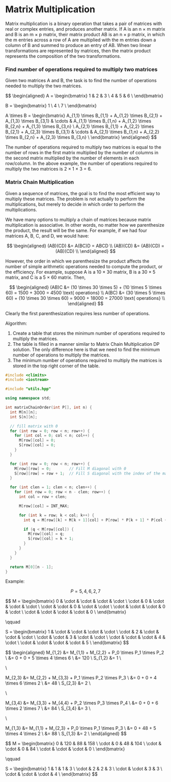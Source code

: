 # Matrix Multiplication

Matrix multiplication is a binary operation that takes a pair of matrices with real or complex entries, and produces another matrix. If A is an n × m matrix and B is an m × p matrix, their matrix product AB is an n × p matrix, in which the m entries across a row of A are multiplied with the m entries down a column of B and summed to produce an entry of AB. When two linear transformations are represented by matrices, then the matrix product represents the composition of the two transformations.

### Find number of operations required to multiply two matrices

Given two matrices A and B, the task is to find the number of operations needed to multiply the two matrices.

$$
\begin{aligned}
A = \begin{bmatrix}
1 & 2 & 3 \\
4 & 5 & 6 \\
\end{bmatrix}

B = \begin{bmatrix}
1 \\
4 \\
7 \\
\end{bmatrix}

A \times B = \begin{bmatrix}
A_{1,1} \times B_{1,1} + A_{1,2} \times B_{2,1} + A_{1,3} \times B_{3,1} & \cdots & A_{1,1} \times B_{1,n} + A_{1,2} \times B_{2,n} + A_{1,3} \times B_{3,n} \\
A_{2,1} \times B_{1,1} + A_{2,2} \times B_{2,1} + A_{2,3} \times B_{3,1} & \cdots & A_{2,1} \times B_{1,n} + A_{2,2} \times B_{2,n} + A_{2,3} \times B_{3,n} \\
\end{bmatrix}
\end{aligned}
$$

The number of operations required to multiply two matrices is equal to the number of rows in the first matrix multiplied by the number of columns in the second matrix multiplied by the number of elements in each row/column. In the above example, the number of operations required to multiply the two matrices is 2 × 1 × 3 = 6.

### Matrix Chain Multiplication

Given a sequence of matrices, the goal is to find the most efficient way to multiply these matrices. The problem is not actually to perform the multiplications, but merely to decide in which order to perform the multiplications.

We have many options to multiply a chain of matrices because matrix multiplication is associative. In other words, no matter how we parenthesize the product, the result will be the same. For example, if we had four matrices A, B, C, and D, we would have:

$$
\begin{aligned}
(AB)(CD) &= A(BC)D = ABCD \\
(AB)(CD) &= (AB)(CD) = (AB)(CD) \\
\end{aligned}
$$

However, the order in which we parenthesize the product affects the number of simple arithmetic operations needed to compute the product, or the efficiency. For example, suppose A is a 10 × 30 matrix, B is a 30 × 5 matrix, and C is a 5 × 60 matrix. Then,

$$
\begin{aligned}
(AB)C &= (10 \times 30 \times 5) + (10 \times 5 \times 60) = 1500 + 3000 = 4500 \text{ operations} \\
A(BC) &= (30 \times 5 \times 60) + (10 \times 30 \times 60) = 9000 + 18000 = 27000 \text{ operations} \\
\end{aligned}
$$

Clearly the first parenthesization requires less number of operations.

Algorithm:

1. Create a table that stores the minimum number of operations required to multiply the matrices.
2. The table is filled in a manner similar to Matrix Chain Multiplication DP solution. The only difference here is that we need to find the minimum number of operations to multiply the matrices.
3. The minimum number of operations required to multiply the matrices is stored in the top right corner of the table.

```cpp
#include <climits>
#include <iostream>

#include "utils.hpp"

using namespace std;

int matrixChainOrder(int P[], int n) {
  int M[n][n];
  int S[n][n];

  // fill matrix with 0
  for (int row = 0; row < n; row++) {
    for (int col = 0; col < n; col++) {
      M[row][col] = 0;
      S[row][col] = 0;
    }
  }

  for (int row = 0; row < n; row++) {
    M[row][row] = 0;        // Fill M diagonal with 0
    S[row][row] = row + 1;  // Fill S diagonal with the index of the matrix
  }

  for (int clen = 1; clen < n; clen++) {
    for (int row = 0; row < n - clen; row++) {
      int col = row + clen;

      M[row][col] = INT_MAX;

      for (int k = row; k < col; k++) {
        int q = M[row][k] + M[k + 1][col] + P[row] * P[k + 1] * P[col + 1];

        if (q < M[row][col]) {
          M[row][col] = q;
          S[row][col] = k + 1;
        }
      }
    }
  }

  return M[0][n - 1];
}
```

Example:

$$
P = { 5, 4, 6, 2, 7 }
$$

$$
M = \begin{bmatrix}
0 & \cdot & \cdot & \cdot & \cdot \\
\cdot & 0 & \cdot & \cdot & \cdot \\
\cdot & \cdot & 0 & \cdot & \cdot \\
\cdot & \cdot & \cdot & 0 & \cdot \\
\cdot & \cdot & \cdot & \cdot & 0 \\
\end{bmatrix}

\qquad

S = \begin{bmatrix}
1 & \cdot & \cdot & \cdot & \cdot \\
\cdot & 2 & \cdot & \cdot & \cdot \\
\cdot & \cdot & 3 & \cdot & \cdot \\
\cdot & \cdot & \cdot & 4 & \cdot \\
\cdot & \cdot & \cdot & \cdot & 5 \\
\end{bmatrix}
$$

$$
\begin{aligned}
M_{1,2} &= M_{1,1} + M_{2,2} + P_0 \times P_1 \times P_2 \\
&= 0 + 0 + 5 \times 4 \times 6 \\
&= 120 \\
S_{1,2} &= 1 \\

\\

M_{2,3} &= M_{2,2} + M_{3,3} + P_1 \times P_2 \times P_3 \\
&= 0 + 0 + 4 \times 6 \times 2 \\
&= 48 \\
S_{2,3} &= 2 \\

\\

M_{3,4} &= M_{3,3} + M_{4,4} + P_2 \times P_3 \times P_4 \\
&= 0 + 0 + 6 \times 2 \times 7 \\
&= 84 \\
S_{3,4} &= 3 \\

\\

M_{1,3} &= M_{1,1} + M_{2,3} + P_0 \times P_1 \times P_3 \\
&= 0 + 48 + 5 \times 4 \times 2 \\
&= 88 \\
S_{1,3} &= 2 \\
\end{aligned}
$$

$$
M = \begin{bmatrix}
0 & 120 & 88 & 158 \\
\cdot & 0 & 48 & 104 \\
\cdot & \cdot & 0 & 84 \\
\cdot & \cdot & \cdot & 0 \\
\end{bmatrix}

\qquad

S = \begin{bmatrix}
1 & 1 & 1 & 3 \\
\cdot & 2 & 2 & 3 \\
\cdot & \cdot & 3 & 3 \\
\cdot & \cdot & \cdot & 4 \\
\end{bmatrix}
$$